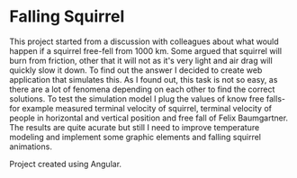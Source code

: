 # Falling Squirrel
This project started from a discussion with colleagues about what would happen if a squirrel free-fell from 1000 km. 
Some argued that squirrel will burn from friction, other that it will not as it's very light and air drag will quickly slow it down.
To find out the answer I decided to create web application that simulates this. 
As I found out, this task is not so easy, as there are a lot of fenomena depending on each other to find the correct solutions. 
To test the simulation model I plug the values of know free falls- for example measured terminal velocity of squirrel, 
terminal velocity of people in horizontal and vertical position and free fall of Felix Baumgartner. 
The results are quite acurate but still I need to improve temperature modeling and implement some graphic elements and falling squirrel animations.

Project created using Angular.
